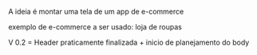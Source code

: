 A ideia é montar uma tela de um app de e-commerce

exemplo de e-commerce a ser usado: loja de roupas

V 0.2 = Header praticamente finalizada + inicio de planejamento do body 